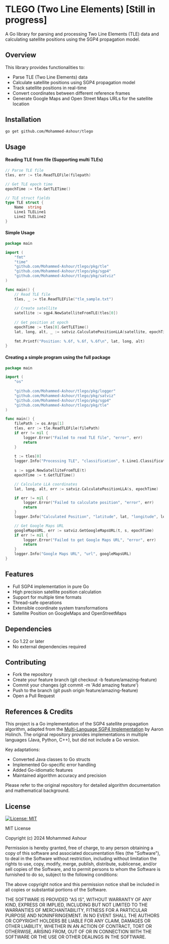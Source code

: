 # TLEGO (Two Line Elements) [Still in progress]

A Go library for parsing and processing Two Line Elements (TLE) data and calculating satellite positions using the SGP4 propagation model.

## Overview

This library provides functionalities to:
- Parse TLE (Two Line Elements) data
- Calculate satellite positions using SGP4 propagation model
- Track satellite positions in real-time
- Convert coordinates between different reference frames
- Generate Google Maps and Open Street Maps URLs for the satellite location



## Installation

```bash
go get github.com/Mohammed-Ashour/tlego
```

## Usage

#### Reading TLE from file (Supporting multi TLEs)
```go
// Parse TLE file
tles, err := tle.ReadTLEFile(filepath)

// Get TLE epoch time
epochTime := tle.GetTLETime()

// TLE struct fields
type TLE struct {
    Name  string
    Line1 TLELine1
    Line2 TLELine2
}

```

#### Simple Usage
```go
package main

import (
    "fmt"
    "time"
    "github.com/Mohammed-Ashour/tlego/pkg/tle"
    "github.com/Mohammed-Ashour/tlego/pkg/sgp4"
    "github.com/Mohammed-Ashour/tlego/pkg/satviz"
)

func main() {
    // Read TLE file
    tles, _ := tle.ReadTLEFile("tle_sample.txt")
    
    // Create satellite
    satellite := sgp4.NewSatelliteFromTLE(tles[0])
    
    // Get position at epoch
    epochTime := tles[0].GetTLETime()
    lat, long, alt, _ := satviz.CalculatePositionLLA(satellite, epochTime)
    
    fmt.Printf("Position: %.6f, %.6f, %.6f\n", lat, long, alt)
}
```

#### Creating a simple program using the full package
```go
package main

import (
    "os"
    
    "github.com/Mohammed-Ashour/tlego/pkg/logger"
    "github.com/Mohammed-Ashour/tlego/pkg/satviz"
    "github.com/Mohammed-Ashour/tlego/pkg/sgp4"
    "github.com/Mohammed-Ashour/tlego/pkg/tle"
)

func main() {
    filePath := os.Args[1]
    tles, err := tle.ReadTLEFile(filePath)
    if err != nil {
        logger.Error("Failed to read TLE file", "error", err)
        return
    }
    
    t := tles[0]
    logger.Info("Processing TLE", "classification", t.Line1.Classification)
    
    s := sgp4.NewSatelliteFromTLE(t)
    epochTime := t.GetTLETime()

    // Calculate LLA coordinates
    lat, long, alt, err := satviz.CalculatePositionLLA(s, epochTime)

    if err != nil {
        logger.Error("Failed to calculate position", "error", err)
        return
    }
    logger.Info("Calculated Position", "latitude", lat, "longitude", long, "altitude", alt)

    // Get Google Maps URL
    googleMapsURL, err := satviz.GetGoogleMapsURL(t, s, epochTime)
    if err != nil {
        logger.Error("Failed to get Google Maps URL", "error", err)
        return
    }
    logger.Info("Google Maps URL", "url", googleMapsURL)
}
```
## Features

- Full SGP4 implementation in pure Go
- High precision satellite position calculation
- Support for multiple time formats
- Thread-safe operations
- Extensible coordinate system transformations
- Satellite Position on GoogleMaps and OpenStreetMaps

## Dependencies
- Go 1.22 or later
- No external dependencies required

## Contributing
- Fork the repository
- Create your feature branch (git checkout -b feature/amazing-feature)
- Commit your changes (git commit -m 'Add amazing feature')
- Push to the branch (git push origin feature/amazing-feature)
- Open a Pull Request

## References & Credits

This project is a Go implementation of the SGP4 satellite propagation algorithm, adapted from the [Multi-Language SGP4 Implementation](https://github.com/aholinch/sgp4) by Aaron Holinch. The original repository provides implementations in multiple languages (Java, Python, C++), but did not include a Go version.

Key adaptations:
- Converted Java classes to Go structs
- Implemented Go-specific error handling
- Added Go-idiomatic features
- Maintained algorithm accuracy and precision

Please refer to the original repository for detailed algorithm documentation and mathematical background.

## License

[![License: MIT](https://img.shields.io/badge/License-MIT-yellow.svg)](https://opensource.org/licenses/MIT)

MIT License

Copyright (c) 2024 Mohammed Ashour

Permission is hereby granted, free of charge, to any person obtaining a copy
of this software and associated documentation files (the "Software"), to deal
in the Software without restriction, including without limitation the rights
to use, copy, modify, merge, publish, distribute, sublicense, and/or sell
copies of the Software, and to permit persons to whom the Software is
furnished to do so, subject to the following conditions:

The above copyright notice and this permission notice shall be included in all
copies or substantial portions of the Software.

THE SOFTWARE IS PROVIDED "AS IS", WITHOUT WARRANTY OF ANY KIND, EXPRESS OR
IMPLIED, INCLUDING BUT NOT LIMITED TO THE WARRANTIES OF MERCHANTABILITY,
FITNESS FOR A PARTICULAR PURPOSE AND NONINFRINGEMENT. IN NO EVENT SHALL THE
AUTHORS OR COPYRIGHT HOLDERS BE LIABLE FOR ANY CLAIM, DAMAGES OR OTHER
LIABILITY, WHETHER IN AN ACTION OF CONTRACT, TORT OR OTHERWISE, ARISING FROM,
OUT OF OR IN CONNECTION WITH THE SOFTWARE OR THE USE OR OTHER DEALINGS IN THE
SOFTWARE.

